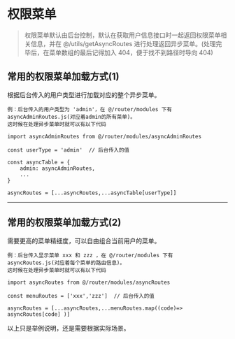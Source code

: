 # 权限菜单

> 权限菜单默认由后台控制，默认在获取用户信息接口时一起返回权限菜单相关信息，并在 @/utils/getAsyncRoutes 进行处理返回异步菜单。(处理完毕后，在菜单数组的最后记得加入 404，便于找不到路径时导向 404)

## 常用的权限菜单加载方式(1)

根据后台传入的用户类型进行加载对应的整个异步菜单。

```
例：后台传入的用户类型为 'admin'，在 @/router/modules 下有 asyncAdminRoutes.js(对应着admin的所有菜单)。
这时候在处理异步菜单时就可以有以下代码

import asyncAdminRoutes from @/router/modules/asyncAdminRoutes

const userType = 'admin'  // 后台传入的值

const asyncTable = {
    admin: asyncAdminRoutes,
    ...
}

asyncRoutes = [...asyncRoutes,...asyncTable[userType]]
```

---

## 常用的权限菜单加载方式(2)

需要更高的菜单精细度，可以自由组合当前用户的菜单。

```
例：后台传入显示菜单 xxx 和 zzz ，在 @/router/modules 下有 asyncRoutes.js(对应着每个菜单的路由信息)。
这时候在处理异步菜单时就可以有以下代码

import asyncRoutes from @/router/modules/asyncRoutes

const menuRoutes = ['xxx','zzz']  // 后台传入的值

asyncRoutes = [...asyncRoutes,...menuRoutes.map((code)=> asyncRoutes[code] )]
```

以上只是举例说明，还是需要根据实际场景。
